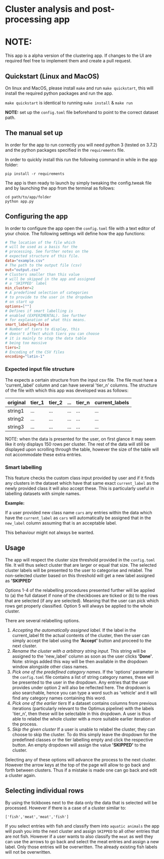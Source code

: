 # Cluster analysis and post-processing app
# NOTE:
This app is a alpha version of the clustering app. If changes to the UI are
required feel free to implement them and create a pull request. 

## Quickstart (Linux and MacOS)
On linux and MacOS, please install `make` and run `make quickstart`, this will
install the required python packages and run the app. 

`make quickstart` is identical to running `make install` & `make run`

**NOTE:** set up the `config.toml` file beforehand to point to the correct dataset path.

## The manual set up
In order for the app to run correctly you will need python 3 (tested on 3.7.2) and
the python packages specified in the `requirements` file.

In order to quickly install this run the following command in while in the app folder:
```
pip install -r requirements
```
The app is then ready to launch by simply tweaking the config.tweak file and by launching the app from the terminal as follows:
```
cd path/to/app/folder
python app.py
```
## Configuring the app
In order to configure the app open the ``config.toml`` file with a text editor of
your choice. The following settings will define how the app functions:

```toml
# The location of the file which
# will be used as a basis for the
# processing. See further notes on the
# expected structure of this file.
data="example.csv"
# The path to the output file (csv)
out="output.csv"
# Clusters smaller than this value
# will be skipped in the app and assigned
# a 'SKIPPED' label
min_cluster=2
# A predefined selection of categories
# to provide to the user in the dropdown
# on start up
options=[""]
# Defines if smart labelling is
# enabled (EXPERIMENTAL). See further
# for explanation of what this means.
smart_labeling=false
# Number of tiers to display, this
# doesn't affect which tiers you can choose
# it is mainly to stop the data table
# being too massive 
tiers=2
# Encoding of the CSV files
encoding="latin-1"
```
### Expected input file structure
The expects a certain structure from the input csv file. The file must have a
 'current_label' column and can have several 'tier_n' columns. The structure of
 the file with which this app was developed was as follows:

| original   | tier_1 | tier_2 | ... | tier_n | current_labels |
|------------|--------|--------|-----|--------|----------------|
| string1    | ...    | ...    | ... | ...    | ...            |
| string2    | ...    | ...    | ... | ...    | ...            |
| string3    | ...    | ...    | ... | ...    | ...            |


NOTE: when the data is presented for the user, on first glance it may seem like it only displays 150 rows per cluster. The
rest of the data will still be displayed upon scrolling through the table, however the size of the table will not accommodate
these extra entries.

### Smart labelling
This feature checks the custom class input provided by user and if it finds any clusters in the dataset which have that same exact `current_label` as the newly provided class it will also accept these. This is particularly useful in labelling datasets with simple names.

**Example:**

If a user provided new class name `cars` any entries within the data which have the `current_label` as `cars` will automatically be assigned that in the `new_label` column assuming that is an acceptable label.

This behaviour might not always be wanted.

## Usage
The app will respect the cluster size threshold provided in the `config.toml` file. It will thus select cluster that are larger or equal that size. The selected cluster labels will be presented to the user to categorise and relabel. The non-selected cluster based on this threshold will get a new label assigned as **'SKIPPED'**

Options 1-4 of the relabelling procedures presented further will be applied to (a) the full dataset if none of the checkboxes are ticked or (b) to the rows that are selected (if any are selected). Meaning that the user can pick which rows get properly classified. Option 5 will always be applied to the whole cluster.

There are several relabelling options.
1. *Accepting the automatically assigned label.*
If the label in the current_label fit the actual contents of the cluster, then the user can simply accept the label using the **'Accept'** button and proceed to the next cluster.
2. *Rename the cluster with a arbitrary string input.*
 This string will be assigned to the 'new_label' column as soon as the user clicks **'Done'**. Note: strings added this way will be then available in the dropdown window alongside other class names.
3. *Pick one of the predefined category names*.
If the 'options' parameter in the `config.toml` file contains a list of string category names, these will be presented to the user in the dropdown. Any entries that the user provides under option 2 will also be reflected here. The dropdown is also searchable, hence you can type a word such as 'vehicle' and it will find any category names containing this word.
4. *Pick one of the earlier tiers*
If a dataset contains columns from previous iterations (particularly relevant to the Optimus pipeline) with the labels 'tier_n', then these will be selectable in this dropdown. A user is thus able to relabel the whole cluster with a more suitable earlier iteration of the process.
5. *Skip the given cluster*
If a user is unable to relabel the cluster, they can choose to skip the cluster. To do this simply leave the dropdown for the predefined classes or the tier labelling empty and click the respective button. An empty dropdown will assign the value **'SKIPPED'** to the cluster.

Selecting any of these options will advance the process to the next cluster. However the arrow keys at the top of the page will allow to go back and forth between clusters. Thus if a mistake is made one can go back and edit a cluster again.

## Selecting individual rows

By using the tickboxes next to the data only the data that is selected will be processed. However if there is a case of a cluster similar
to:

```
['fish','meat','meat','fish']
```

If you select entries with fish and classify them into `aquatic animals` the app
 will push you into the next cluster and assign `SKIPPED` to all other entries
 that are not fish. However if a user wants to also classify the
 `meat` as well they can use the arrows to go back and select the meat entries
 and assign a new label. Only those entries will be overwritten. The already
 existing fish labels will not be overwritten.
